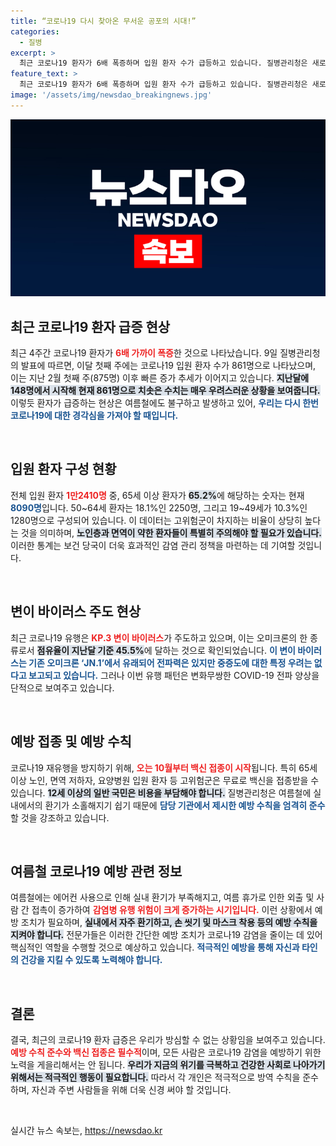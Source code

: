 ```yaml
---
title: “코로나19 다시 찾아온 무서운 공포의 시대!”
categories:
  - 질병
excerpt: >
  최근 코로나19 환자가 6배 폭증하며 입원 환자 수가 급등하고 있습니다. 질병관리청은 새로운 KP.3 변이 확산에 우려를 표하며, 10월부터 고위험군 대상 백신 접종을 시작한다고 밝혔습니다. 지금 여름철, 감염 예방 수칙 준수가 시급합니다!
feature_text: >
  최근 코로나19 환자가 6배 폭증하며 입원 환자 수가 급등하고 있습니다. 질병관리청은 새로운 KP.3 변이 확산에 우려를 표하며, 10월부터 고위험군 대상 백신 접종을 시작한다고 밝혔습니다. 지금 여름철, 감염 예방 수칙 준수가 시급합니다!
image: '/assets/img/newsdao_breakingnews.jpg'
---
```


<p><img src="/assets/img/newsdao_breakingnews.jpg" alt="koreaapp 속보" /></p>

<h2 data-ke-size="size26">최근 코로나19 환자 급증 현상</h2>

<p data-ke-size="size16">최근 4주간 코로나19 환자가 <b><span style="color: #ee2323;">6배 가까이 폭증</span></b>한 것으로 나타났습니다. 9일 질병관리청의 발표에 따르면, 이달 첫째 주에는 코로나19 입원 환자 수가 861명으로 나타났으며, 이는 지난 2월 첫째 주(875명) 이후 빠른 증가 추세가 이어지고 있습니다. <b><span style="background-color: #21538527;">지난달에 148명에서 시작해 현재 861명으로 치솟은 수치는 매우 우려스러운 상황을 보여줍니다.</span></b> 이렇듯 환자가 급증하는 현상은 여름철에도 불구하고 발생하고 있어, <b><span style="color: #1a5490;">우리는 다시 한번 코로나19에 대한 경각심을 가져야 할 때입니다.</span></b></p>

<p data-ke-size="size16">&nbsp;</p>

<h2 data-ke-size="size26">입원 환자 구성 현황</h2>

<p data-ke-size="size16">전체 입원 환자 <b><span style="color: #ee2323;">1만2410명</span></b> 중, 65세 이상 환자가 <b><span style="background-color: #21538527;">65.2%</b>에 해당하는 숫자는 현재 <b><span style="color: #1a5490;">8090명</span></b>입니다. </span></b> 50~64세 환자는 18.1%인 2250명, 그리고 19~49세가 10.3%인 1280명으로 구성되어 있습니다. 이 데이터는 고위험군이 차지하는 비율이 상당히 높다는 것을 의미하며, <b><span style="background-color: #21538527;">노인층과 면역이 약한 환자들이 특별히 주의해야 할 필요가 있습니다.</span></b> 이러한 통계는 보건 당국이 더욱 효과적인 감염 관리 정책을 마련하는 데 기여할 것입니다.</p>

<p data-ke-size="size16">&nbsp;</p>

<h2 data-ke-size="size26">변이 바이러스 주도 현상</h2>

<p data-ke-size="size16">최근 코로나19 유행은 <b><span style="color: #ee2323;">KP.3 변이 바이러스</span></b>가 주도하고 있으며, 이는 오미크론의 한 종류로서 <b><span style="background-color: #21538527;">점유율이 지난달 기준 45.5%</span></b>에 달하는 것으로 확인되었습니다. <b><span style="color: #1a5490;">이 변이 바이러스는 기존 오미크론 ‘JN.1’에서 유래되어 전파력은 있지만 중증도에 대한 특정 우려는 없다고 보고되고 있습니다.</span></b> 그러나 이번 유행 패턴은 변화무쌍한 COVID-19 전파 양상을 단적으로 보여주고 있습니다.</p>

<p data-ke-size="size16">&nbsp;</p>

<h2 data-ke-size="size26">예방 접종 및 예방 수칙</h2>

<p data-ke-size="size16">코로나19 재유행을 방지하기 위해, <b><span style="color: #ee2323;">오는 10월부터 백신 접종이 시작</span></b>됩니다. 특히 65세 이상 노인, 면역 저하자, 요양병원 입원 환자 등 고위험군은 무료로 백신을 접종받을 수 있습니다. <b><span style="background-color: #21538527;">12세 이상의 일반 국민은 비용을 부담해야 합니다.</span></b> 질병관리청은 여름철에 실내에서의 환기가 소홀해지기 쉽기 때문에 <b><span style="color: #1a5490;">담당 기관에서 제시한 예방 수칙을 엄격히 준수</span></b>할 것을 강조하고 있습니다. </p>

<p data-ke-size="size16">&nbsp;</p>

<h2 data-ke-size="size26">여름철 코로나19 예방 관련 정보</h2>

<p data-ke-size="size16">여름철에는 에어컨 사용으로 인해 실내 환기가 부족해지고, 여름 휴가로 인한 외출 및 사람 간 접촉이 증가하여 <b><span style="color: #ee2323;">감염병 유행 위험이 크게 증가하는 시기입니다.</span></b> 이런 상황에서 예방 조치가 필요하며, <b><span style="background-color: #21538527;">실내에서 자주 환기하고, 손 씻기 및 마스크 착용 등의 예방 수칙을 지켜야 합니다.</span></b> 전문가들은 이러한 간단한 예방 조치가 코로나19 감염을 줄이는 데 있어 핵심적인 역할을 수행할 것으로 예상하고 있습니다. <b><span style="color: #1a5490;">적극적인 예방을 통해 자신과 타인의 건강을 지킬 수 있도록 노력해야 합니다.</span></b></p>

<p data-ke-size="size16">&nbsp;</p>

<h2 data-ke-size="size26">결론</h2>

<p data-ke-size="size16">결국, 최근의 코로나19 환자 급증은 우리가 방심할 수 없는 상황임을 보여주고 있습니다. <b><span style="color: #ee2323;">예방 수칙 준수와 백신 접종은 필수적</span></b>이며, 모든 사람은 코로나19 감염을 예방하기 위한 노력을 게을리해서는 안 됩니다. <b><span style="background-color: #21538527;">우리가 지금의 위기를 극복하고 건강한 사회로 나아가기 위해서는 적극적인 행동이 필요합니다.</span></b> 따라서 각 개인은 적극적으로 방역 수칙을 준수하며, 자신과 주변 사람들을 위해 더욱 신경 써야 할 것입니다.</p>

<p data-ke-size="size16">&nbsp;</p>
실시간 뉴스 속보는, <a href="https://newsdao.kr" rel="dofollow">https://newsdao.kr</a>


